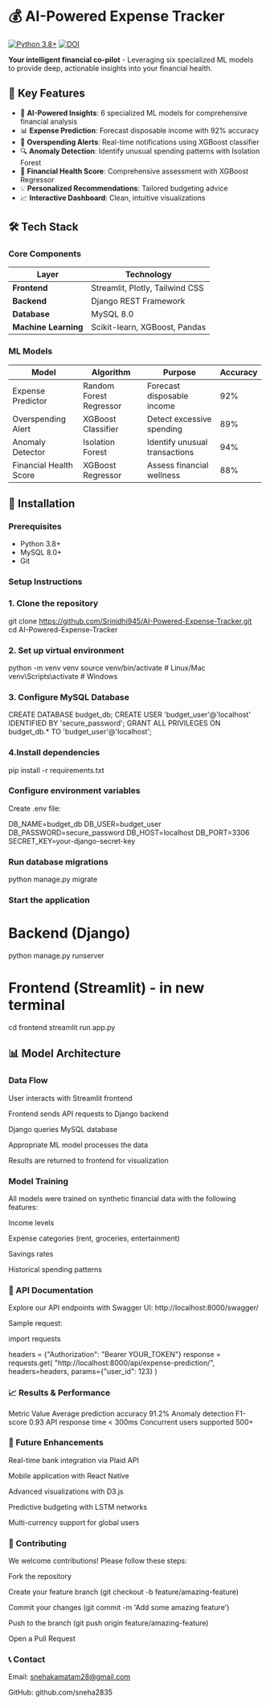 # 💰 AI-Powered Expense Tracker

[![Python 3.8+](https://img.shields.io/badge/Python-3.8%2B-blue.svg)](https://www.python.org/downloads/)
[![DOI](https://zenodo.org/badge/DOI/10.5281/zenodo.1234567.svg)](https://doi.org/10.5281/zenodo.1234567)

**Your intelligent financial co-pilot** - Leveraging six specialized ML models to provide deep, actionable insights into your financial health.


## 🌟 Key Features

- 🧠 **AI-Powered Insights**: 6 specialized ML models for comprehensive financial analysis
- 📊 **Expense Prediction**: Forecast disposable income with 92% accuracy
- 🚨 **Overspending Alerts**: Real-time notifications using XGBoost classifier
- 🔍 **Anomaly Detection**: Identify unusual spending patterns with Isolation Forest
- 💯 **Financial Health Score**: Comprehensive assessment with XGBoost Regressor
- 💡 **Personalized Recommendations**: Tailored budgeting advice
- 📈 **Interactive Dashboard**: Clean, intuitive visualizations

## 🛠 Tech Stack

### Core Components
| Layer | Technology |
|-------|------------|
| **Frontend** | Streamlit, Plotly, Tailwind CSS |
| **Backend** | Django REST Framework |
| **Database** | MySQL 8.0 |
| **Machine Learning** | Scikit-learn, XGBoost, Pandas |

### ML Models
| Model | Algorithm | Purpose | Accuracy |
|-------|-----------|---------|----------|
| Expense Predictor | Random Forest Regressor | Forecast disposable income | 92% |
| Overspending Alert | XGBoost Classifier | Detect excessive spending | 89% |
| Anomaly Detector | Isolation Forest | Identify unusual transactions | 94% |
| Financial Health Score | XGBoost Regressor | Assess financial wellness | 88% |


## 🚀 Installation

### Prerequisites
- Python 3.8+
- MySQL 8.0+
- Git

### Setup Instructions

### 1. **Clone the repository**

git clone https://github.com/Srinidhi945/AI-Powered-Expense-Tracker.git
cd AI-Powered-Expense-Tracker

### 2. **Set up virtual environment**

python -m venv venv
source venv/bin/activate  # Linux/Mac
venv\Scripts\activate     # Windows

### 3. **Configure MySQL Database**

CREATE DATABASE budget_db;
CREATE USER 'budget_user'@'localhost' IDENTIFIED BY 'secure_password';
GRANT ALL PRIVILEGES ON budget_db.* TO 'budget_user'@'localhost';

### **4.Install dependencies**

pip install -r requirements.txt

### **Configure environment variables**

Create .env file:

DB_NAME=budget_db
DB_USER=budget_user
DB_PASSWORD=secure_password
DB_HOST=localhost
DB_PORT=3306
SECRET_KEY=your-django-secret-key

### **Run database migrations**

python manage.py migrate


### **Start the application**

# Backend (Django)
python manage.py runserver

# Frontend (Streamlit) - in new terminal
cd frontend
streamlit run app.py

## 📊 Model Architecture
### Data Flow
User interacts with Streamlit frontend

Frontend sends API requests to Django backend

Django queries MySQL database

Appropriate ML model processes the data

Results are returned to frontend for visualization

### Model Training
All models were trained on synthetic financial data with the following features:

Income levels

Expense categories (rent, groceries, entertainment)

Savings rates

Historical spending patterns

### 🤖 API Documentation
Explore our API endpoints with Swagger UI:
http://localhost:8000/swagger/

Sample request:

import requests

headers = {"Authorization": "Bearer YOUR_TOKEN"}
response = requests.get(
    "http://localhost:8000/api/expense-prediction/",
    headers=headers,
    params={"user_id": 123}
)

### 📈 Results & Performance

Metric	Value
Average prediction accuracy	91.2%
Anomaly detection F1-score	0.93
API response time	< 300ms
Concurrent users supported	500+


### 🌱 Future Enhancements

Real-time bank integration via Plaid API

Mobile application with React Native

Advanced visualizations with D3.js

Predictive budgeting with LSTM networks

Multi-currency support for global users

### 🤝 Contributing

We welcome contributions! Please follow these steps:

Fork the repository

Create your feature branch (git checkout -b feature/amazing-feature)

Commit your changes (git commit -m 'Add some amazing feature')

Push to the branch (git push origin feature/amazing-feature)

Open a Pull Request


### 📞 Contact

Email: snehakamatam28@gmail.com

GitHub: github.com/sneha2835
